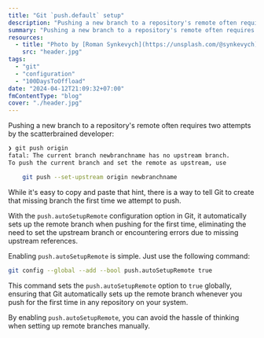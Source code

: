 ```yaml
---
title: "Git `push.default` setup"
description: "Pushing a new branch to a repository's remote often requires two attempts by the scatterbrained developer, but there is help in `push.autoSetupRemote`."
summary: "Pushing a new branch to a repository's remote often requires two attempts by the scatterbrained developer, but there is help in `push.autoSetupRemote`."
resources:
  - title: "Photo by [Roman Synkevych](https://unsplash.com/@synkevych) via [Unsplash](https://unsplash.com/)"
    src: "header.jpg"
tags:
  - "git"
  - "configuration"
  - "100DaysToOffload"
date: "2024-04-12T21:09:32+07:00"
fmContentType: "blog"
cover: "./header.jpg"
---
```


Pushing a new branch to a repository's remote often requires two attempts by the scatterbrained developer:

```bash
❯ git push origin
fatal: The current branch newbranchname has no upstream branch.
To push the current branch and set the remote as upstream, use

    git push --set-upstream origin newbranchname
```

While it's easy to copy and paste that hint, there is a way to tell Git to create that missing branch the first time we attempt to push.

With the `push.autoSetupRemote` configuration option in Git, it automatically sets up the remote branch when pushing for the first time, eliminating the need to set the upstream branch or encountering errors due to missing upstream references.

Enabling `push.autoSetupRemote` is simple. Just use the following command:

```bash
git config --global --add --bool push.autoSetupRemote true
```

This command sets the `push.autoSetupRemote` option to `true` globally, ensuring that Git automatically sets up the remote branch whenever you push for the first time in any repository on your system.

By enabling `push.autoSetupRemote`, you can avoid the hassle of thinking when setting up remote branches manually.
